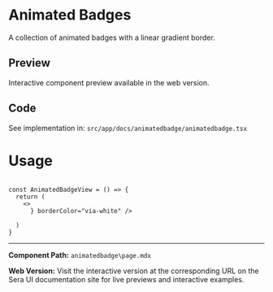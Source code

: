 # Animated Badges
A collection of animated badges with a linear gradient border.

## Preview

Interactive component preview available in the web version.

## Code

See implementation in: `src/app/docs/animatedbadge/animatedbadge.tsx`

# Usage

```tsx

const AnimatedBadgeView = () => {
  return (
    <>
      } borderColor="via-white" />
    
  )
}
```

---

**Component Path:** `animatedbadge\page.mdx`

**Web Version:** Visit the interactive version at the corresponding URL on the Sera UI documentation site for live previews and interactive examples.
